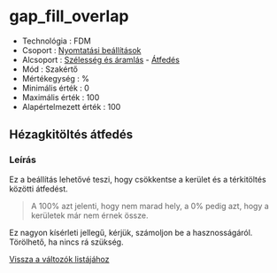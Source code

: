 # gap\_fill\_overlap

* Technológia : FDM
* Csoport : [Nyomtatási beállítások](../../../konfig/print_settings)
* Alcsoport : [Szélesség és áramlás](../../beallitasok/print_settings.md#largeur-et-débit) - [Átfedés](gap_fill_overlap.md)
* Mód : Szakértő
* Mértékegység : %
* Minimális érték :  0
* Maximális érték :  100
* Alapértelmezett érték : 100

## Hézagkitöltés átfedés

### Leírás

Ez a beállítás lehetővé teszi, hogy csökkentse a kerület és a térkitöltés közötti átfedést.

> A 100% azt jelenti, hogy nem marad hely, a 0% pedig azt, hogy a kerületek már nem érnek össze.

Ez nagyon kísérleti jellegű, kérjük, számoljon be a hasznosságáról. Törölhető, ha nincs rá szükség.

[Vissza a változók listájához](../../variable_list)

